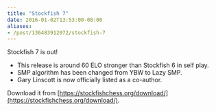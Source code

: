 ```yaml
---
title: "Stockfish 7"
date: 2016-01-02T13:53:00-08:00
aliases:
- /post/136483912072/stockfish-7
---
```


Stockfish 7 is out!

-   This release is around 60 ELO stronger than Stockfish 6 in self
    play.
-   SMP algorithm has been changed from YBW to Lazy SMP.
-   Gary Linscott is now officially listed as a co-author.

Download it from [https://stockfishchess.org/download/](https://stockfishchess.org/download/).
